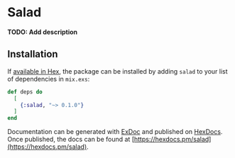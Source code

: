 # Salad

**TODO: Add description**

## Installation

If [available in Hex](https://hex.pm/docs/publish), the package can be installed
by adding `salad` to your list of dependencies in `mix.exs`:

```elixir
def deps do
  [
    {:salad, "~> 0.1.0"}
  ]
end
```

Documentation can be generated with [ExDoc](https://github.com/elixir-lang/ex_doc)
and published on [HexDocs](https://hexdocs.pm). Once published, the docs can
be found at [https://hexdocs.pm/salad](https://hexdocs.pm/salad).


